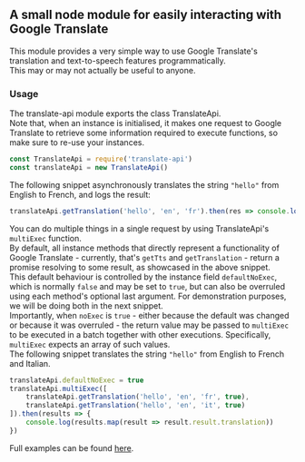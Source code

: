## A small node module for easily interacting with Google Translate

This module provides a very simple way to use Google Translate's translation and text-to-speech features programmatically.\
This may or may not actually be useful to anyone.

### Usage
The translate-api module exports the class TranslateApi.\
Note that, when an instance is initialised, it makes one request to Google Translate to retrieve some information required to execute functions, so make sure to re-use your instances.
```js
const TranslateApi = require('translate-api')
const translateApi = new TranslateApi()
```
The following snippet asynchronously translates the string `"hello"` from English to French, and logs the result:
```js
translateApi.getTranslation('hello', 'en', 'fr').then(res => console.log(res.translation))
```
You can do multiple things in a single request by using TranslateApi's `multiExec` function.\
By default, all instance methods that directly represent a functionality of Google Translate -
currently, that's `getTts` and `getTranslation` - return a promise
resolving to some result, as showcased in the above snippet.\
This default behaviour is controlled by the instance field `defaultNoExec`, which is normally `false` and may be set to `true`,
but can also be overruled using each method's optional last argument. For demonstration purposes, we will be doing both in the next snippet.\
Importantly, when `noExec` is `true` - either because the default was changed or because it was overruled - the return value may be passed to `multiExec` to be executed in a batch together with other executions. Specifically, `multiExec` expects an array of such values.\
The following snippet translates the string `"hello"` from English to French and Italian.
```js
translateApi.defaultNoExec = true
translateApi.multiExec([
    translateApi.getTranslation('hello', 'en', 'fr', true),
    translateApi.getTranslation('hello', 'en', 'it', true)
]).then(results => {
    console.log(results.map(result => result.result.translation))
})
```

Full examples can be found [here](/examples/translate-api).

